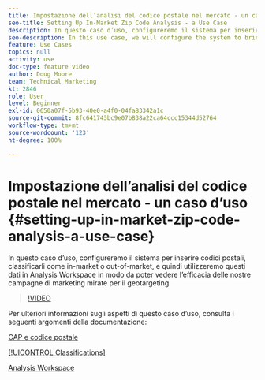 ```yaml
---
title: Impostazione dell’analisi del codice postale nel mercato - un caso d’uso
seo-title: Setting Up In-Market Zip Code Analysis - a Use Case
description: In questo caso d’uso, configureremo il sistema per inserire codici postali, classificarli come in-market o out-of-market, e quindi utilizzeremo questi dati in Analysis Workspace in modo da poter vedere l’efficacia delle nostre campagne di marketing mirate per il geotargeting.
seo-description: In this use case, we will configure the system to bring in zip codes, classify them as in-market or out-of-market, and then use this data in Analysis Workspace so that we can see the effectiveness of our geo-targeted marketing campaigns.
feature: Use Cases
topics: null
activity: use
doc-type: feature video
author: Doug Moore
team: Technical Marketing
kt: 2846
role: User
level: Beginner
exl-id: 0650a07f-5b93-40e0-a4f0-04fa83342a1c
source-git-commit: 8fc641743bc9e07b838a22ca64ccc15344d52764
workflow-type: tm+mt
source-wordcount: '123'
ht-degree: 100%

---
```


# Impostazione dell’analisi del codice postale nel mercato - un caso d’uso {#setting-up-in-market-zip-code-analysis-a-use-case}

In questo caso d’uso, configureremo il sistema per inserire codici postali, classificarli come in-market o out-of-market, e quindi utilizzeremo questi dati in Analysis Workspace in modo da poter vedere l’efficacia delle nostre campagne di marketing mirate per il geotargeting.

>[!VIDEO](https://video.tv.adobe.com/v/328529/?quality=12&learn=on&captions=ita)

Per ulteriori informazioni sugli aspetti di questo caso d’uso, consulta i seguenti argomenti della documentazione:

[CAP e codice postale](https://experienceleague.adobe.com/docs/analytics/components/dimensions/zip-code.html?lang=it)

[[!UICONTROL Classifications]](https://experienceleague.adobe.com/docs/analytics/components/classifications/c-classifications.html?lang=it)

[Analysis Workspace](https://experienceleague.adobe.com/docs/analytics/analyze/analysis-workspace/home.html?lang=it)
